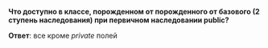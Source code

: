 **Что доступно в классе, порожденном от порожденного от базового (2 ступень наследования) при первичном наследовании public?**

**Ответ**: все кроме _private_ полей
